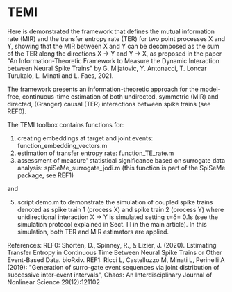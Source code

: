 # TEMI


Here is demonstrated the framework that defines the mutual information rate (MIR) and the transfer entropy rate (TER) for two point processes X and Y, showing that the MIR between X and Y can be decomposed as the sum of the TER along the directions X → Y and Y → X, as proposed in the paper "An Information-Theoretic Framework to Measure the Dynamic Interaction between Neural Spike Trains" by G. Mijatovic, Y. Antonacci, T. Loncar Turukalo, L. Minati and L. Faes, 2021. 

The framework presents an information-theoretic approach for the model-free, continuous-time estimation of both undirected, symmetric (MIR) and directed, (Granger) causal (TER) interactions between spike trains (see REF0).

The TEMI toolbox contains functions for:

1. creating embeddings at target and joint events: function_embedding_vectors.m
2. estimation of transfer entropy rate: function_TE_rate.m 
4. assessment of measure' statistical significance based on surrogate data analysis: spiSeMe_surrogate_jodi.m (this function is part of the SpiSeMe package, see REF1)

and 

5. script demo.m to demonstrate the simulation of coupled spike trains denoted as spike train 1 (process X) and spike train 2 (process Y) where unidirectional interaction X → Y is simulated setting τ=δ= 0.1s (see the simulation protocol explained in Sect. III in the main article). In this simulation, both TER and MIR estimators are applied.

References:
REF0: Shorten, D., Spinney, R., & Lizier, J. (2020). Estimating Transfer Entropy in Continuous Time Between Neural Spike Trains or Other Event-Based Data. bioRxiv.
REF1: Ricci L, Castelluzzo M, Minati L, Perinelli A  (2019): "Generation  of  surro-gate event sequences via joint distribution of successive inter-event intervals", Chaos: An Interdisciplinary Journal of Nonlinear Science 29(12):121102


